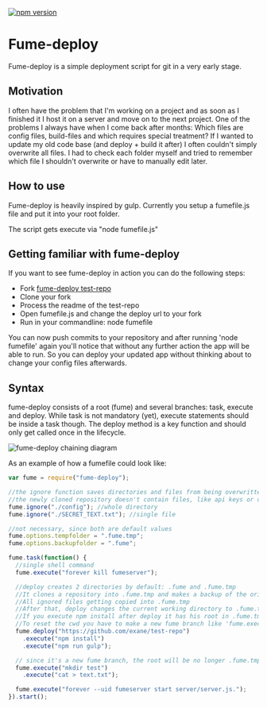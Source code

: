 [![npm version](https://badge.fury.io/js/fume-deploy.png)](https://badge.fury.io/js/fume-deploy)

# Fume-deploy

Fume-deploy is a simple deployment script for git in a very early stage.


## Motivation
I often have the problem that I'm working on a project and as soon as I finished it I host it on a server and move on to the next project.
One of the problems I always have when I come back after months: Which files are config files, build-files and which requires special treatment? If I wanted to update my old code base (and deploy + build it after) I often couldn't simply overwrite all files. I had to check each folder myself and tried to remember which file I shouldn't overwrite or have to manually edit later.

## How to use
Fume-deploy is heavily inspired by gulp. Currently you setup a fumefile.js file and put it into your root folder.

The script gets execute via "node fumefile.js"
## Getting familiar with fume-deploy
If you want to see fume-deploy in action you can do the following steps:

- Fork [fume-deploy test-repo](https://github.com/exane/test-repo)
- Clone your fork
- Process the readme of the test-repo
- Open fumefile.js and change the deploy url to your fork
- Run in your commandline: node fumefile

You can now push commits to your repository and after running 'node fumefile' again you'll notice that without
any further action the app will be able to run. So you can deploy your updated app without thinking about to change your config files afterwards.



## Syntax
fume-deploy consists of a root (fume) and several branches: task, execute and deploy. While task is not mandatory (yet), execute statements should be inside a task though. The deploy method is a key function and should only get called once in the lifecycle.

![fume-deploy chaining diagram](http://i.imgur.com/rKUHpF5.png)

As an example of how a fumefile could look like:
```javascript
var fume = require("fume-deploy");

//the ignore function saves directories and files from being overwritten (from build process or if
//the newly cloned repository doesn't contain files, like api keys or other sensible data)
fume.ignore("./config"); //whole directory
fume.ignore("./SECRET_TEXT.txt"); //single file

//not necessary, since both are default values
fume.options.tempfolder = ".fume.tmp";
fume.options.backupfolder = ".fume";

fume.task(function() {
  //single shell command
  fume.execute("forever kill fumeserver");

  //deploy creates 2 directories by default: .fume and .fume.tmp
  //It clones a repository into .fume.tmp and makes a backup of the original root and saves it into .fume
  //All ignored files getting copied into .fume.tmp
  //After that, deploy changes the current working directory to .fume.tmp only for the following chained methods!
  //If you execute npm install after deploy it has his root in .fume.tmp
  //To reset the cwd you have to make a new fume branch like 'fume.execute()'
  fume.deploy("https://github.com/exane/test-repo")
    .execute("npm install")
    .execute("npm run gulp");

  // since it's a new fume branch, the root will be no longer .fume.tmp
  fume.execute("mkdir test")
    .execute("cat > text.txt");

  fume.execute("forever --uid fumeserver start server/server.js.");
}).start();
